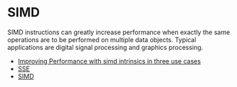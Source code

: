 # SIMD

SIMD instructions can greatly increase performance when exactly the same operations are to be performed on multiple data objects. Typical applications are digital signal processing and graphics processing.

- [Improving Performance with simd intrinsics in three use cases](https://stackoverflow.blog/2020/07/08/improving-performance-with-simd-intrinsics-in-three-use-cases)
- [SSE](https://en.wikipedia.org/wiki/Streaming_SIMD_Extensions)
- [SIMD](http://const.me/articles/simd/simd.pdf)
